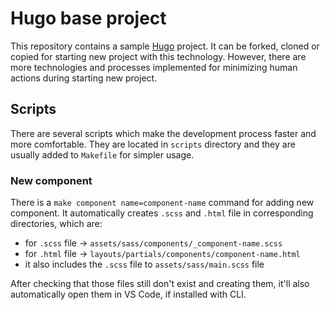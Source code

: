 # Hugo base project

This repository contains a sample [Hugo](https://gohugo.io/) project. It can be forked, cloned or copied for starting new project with this technology. However, there are more technologies and processes implemented for minimizing human actions during starting new project.

## Scripts

There are several scripts which make the development process faster and more comfortable. They are located in `scripts` directory and they are usually added to `Makefile` for simpler usage.

### New component

There is a `make component name=component-name` command for adding new component. It automatically creates `.scss` and `.html` file in corresponding directories, which are:

* for `.scss` file -> `assets/sass/components/_component-name.scss`
* for `.html` file -> `layouts/partials/components/component-name.html`
* it also includes the `.scss` file to `assets/sass/main.scss` file

After checking that those files still don't exist and creating them, it'll also automatically open them in VS Code, if installed with CLI.